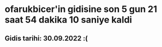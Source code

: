 # ofarukbicer'in gidisine son 5 gun 21 saat 54 dakika 10 saniye kaldi

## Gidis tarihi: 30.09.2022 :(